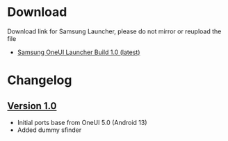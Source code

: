 # Download
Download link for Samsung Launcher, please do not mirror or reupload the file

- [Samsung OneUI Launcher Build 1.0 (latest)](https://www.pling.com/p/1541574/)

# Changelog

## [Version 1.0](https://www.pling.com/p/1541574/)
- Initial ports base from OneUI 5.0 (Android 13)
- Added dummy sfinder
